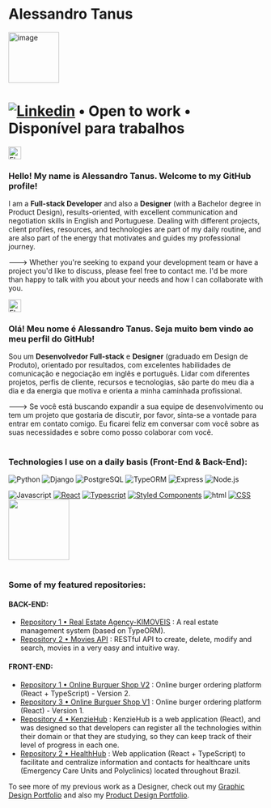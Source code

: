 # Alessandro Tanus 

<img src="https://user-images.githubusercontent.com/106698505/222342390-d6cd8e3f-3704-4fd3-a1ad-e0c9ae1ba049.png" alt="image" width="100" height="100">

# <a href="https://www.linkedin.com/in/alessandro-tanus/"><img src="https://img.shields.io/badge/LinkedIn-0077B5?style=for-the-badge&amp;logo=linkedin&amp;logoColor=white" alt="Linkedin"></a> • Open to work • Disponível para trabalhos


<!-- <div style="display: block; align-items: center;">
  <strong style="margin-right: 10px;">Hire me | Me contrate:</strong>
  
  <a href="https://www.linkedin.com/in/alessandro-tanus/"><img src="https://img.shields.io/badge/LinkedIn-0077B5?style=for-the-badge&amp;logo=linkedin&amp;logoColor=white" alt="Linkedin"></a>
</div> -->

<img src="https://em-content.zobj.net/thumbs/120/samsung/349/flag-united-states_1f1fa-1f1f8.png" srcset="https://em-content.zobj.net/thumbs/240/samsung/349/flag-united-states_1f1fa-1f1f8.png 2x" alt="Flag: United States on Samsung One UI 5.0" width="25" height="25"><h3>Hello! My name is Alessandro Tanus. Welcome to my GitHub profile!</h3>


I am a <strong>Full-stack Developer</strong> and also a <strong>Designer</strong> (with a Bachelor degree in Product Design), results-oriented, with excellent communication and negotiation skills in English and Portuguese. 
Dealing with different projects, client profiles, resources, and technologies are part of my daily routine, and are also part of the energy that motivates and guides my professional journey.

---> Whether you're seeking to expand your development team or have a project you'd like to discuss, please feel free to contact me. I'd be more than happy to talk with you about your needs and how I can collaborate with you.


<img src="https://em-content.zobj.net/thumbs/120/samsung/349/flag-brazil_1f1e7-1f1f7.png" srcset="https://em-content.zobj.net/thumbs/240/samsung/349/flag-brazil_1f1e7-1f1f7.png 2x" alt="Flag: Brazil on Samsung One UI 5.0" width="25" height="25"><h3>Olá! Meu nome é Alessandro Tanus. Seja muito bem vindo ao meu perfil do GitHub!</h3>

Sou um  <strong>Desenvolvedor Full-stack</strong> e <strong>Designer</strong> (graduado em Design de Produto), orientado por resultados, com excelentes habilidades de comunicação e negociação em inglês e português. 
Lidar com diferentes projetos, perfis de cliente, recursos e tecnologias, são parte do meu dia a dia e da energia que motiva e orienta a minha caminhada profissional.


---> Se você está buscando expandir a sua equipe de desenvolvimento ou tem um projeto que gostaria de discutir, por favor, sinta-se a vontade para entrar em contato comigo. Eu ficarei feliz em conversar com você sobre as suas necessidades e sobre como posso colaborar com você.

#

<h3>Technologies I use on a daily basis (Front-End & Back-End):</h3>


<p>
  <img alt="Python" src="https://img.shields.io/badge/Python-3379b4?logo=python&logoColor=white&style=for-the-badge" />
  <img alt="Django" src="https://img.shields.io/badge/Django-003e2b?logo=django&logoColor=white&style=for-the-badge" />
  <img alt="PostgreSQL" src="https://img.shields.io/badge/PostgreSQL-007ACC?logo=postgreSQL&logoColor=white&style=for-the-badge" />
  <img alt="TypeORM" src="https://img.shields.io/badge/typeORM-DD0031?logo=typeorm&logoColor=white&style=for-the-badge" />
  <img alt="Express" src="https://img.shields.io/badge/Express-239120?logo=Express&logoColor=white&style=for-the-badge" />
  <img alt="Node.js" src="https://img.shields.io/badge/Node.js-green?logo=node.js&logoColor=white&style=for-the-badge" />
</p>


<div>
<img src="https://camo.githubusercontent.com/9d07c04bdd98c662d5df9d4e1cc1de8446ffeaebca330feb161f1fb8e1188204/68747470733a2f2f696d672e736869656c64732e696f2f62616467652f4a6176615363726970742d4637444631453f7374796c653d666f722d7468652d6261646765266c6f676f3d6a617661736372697074266c6f676f436f6c6f723d626c61636b" alt="Javascript" data-canonical-src="https://img.shields.io/badge/JavaScript-F7DF1E?style=for-the-badge&amp;logo=javascript&amp;logoColor=black" style="max-width: 100%;">
<a target="_blank" rel="noopener noreferrer nofollow" href="https://camo.githubusercontent.com/268ac512e333b69600eb9773a8f80b7a251f4d6149642a50a551d4798183d621/68747470733a2f2f696d672e736869656c64732e696f2f62616467652f52656163742d3230323332413f7374796c653d666f722d7468652d6261646765266c6f676f3d7265616374266c6f676f436f6c6f723d363144414642"><img src="https://camo.githubusercontent.com/268ac512e333b69600eb9773a8f80b7a251f4d6149642a50a551d4798183d621/68747470733a2f2f696d672e736869656c64732e696f2f62616467652f52656163742d3230323332413f7374796c653d666f722d7468652d6261646765266c6f676f3d7265616374266c6f676f436f6c6f723d363144414642" alt="React" data-canonical-src="https://img.shields.io/badge/React-20232A?style=for-the-badge&amp;logo=react&amp;logoColor=61DAFB" style="max-width: 100%;"></a>
<a target="_blank" rel="noopener noreferrer nofollow" href="https://camo.githubusercontent.com/6cf9abe9d706421df40ff4feff208a5728df2b77f9eb21f24d09df00a0d69203/68747470733a2f2f696d672e736869656c64732e696f2f62616467652f547970655363726970742d3030374143433f7374796c653d666f722d7468652d6261646765266c6f676f3d74797065736372697074266c6f676f436f6c6f723d7768697465"><img src="https://camo.githubusercontent.com/6cf9abe9d706421df40ff4feff208a5728df2b77f9eb21f24d09df00a0d69203/68747470733a2f2f696d672e736869656c64732e696f2f62616467652f547970655363726970742d3030374143433f7374796c653d666f722d7468652d6261646765266c6f676f3d74797065736372697074266c6f676f436f6c6f723d7768697465" alt="Typescript" data-canonical-src="https://img.shields.io/badge/TypeScript-007ACC?style=for-the-badge&amp;logo=typescript&amp;logoColor=white" style="max-width: 100%;"></a>
<a target="_blank" rel="noopener noreferrer nofollow" href="https://camo.githubusercontent.com/41326de293d3848e2ab0f29bf1680427128757fe6b586ceddf1097cb4eeb5ff7/68747470733a2f2f696d672e736869656c64732e696f2f62616467652f7374796c65642d2d636f6d706f6e656e74732d4442373039333f7374796c653d666f722d7468652d6261646765266c6f676f3d7374796c65642d636f6d706f6e656e7473266c6f676f436f6c6f723d7768697465"><img src="https://camo.githubusercontent.com/41326de293d3848e2ab0f29bf1680427128757fe6b586ceddf1097cb4eeb5ff7/68747470733a2f2f696d672e736869656c64732e696f2f62616467652f7374796c65642d2d636f6d706f6e656e74732d4442373039333f7374796c653d666f722d7468652d6261646765266c6f676f3d7374796c65642d636f6d706f6e656e7473266c6f676f436f6c6f723d7768697465" alt="Styled Components" data-canonical-src="https://img.shields.io/badge/styled--components-DB7093?style=for-the-badge&amp;logo=styled-components&amp;logoColor=white" style="max-width: 100%;"></a>

  
  <img src="https://camo.githubusercontent.com/d63d473e728e20a286d22bb2226a7bf45a2b9ac6c72c59c0e61e9730bfe4168c/68747470733a2f2f696d672e736869656c64732e696f2f62616467652f48544d4c352d4533344632363f7374796c653d666f722d7468652d6261646765266c6f676f3d68746d6c35266c6f676f436f6c6f723d7768697465" alt="html" data-canonical-src="https://img.shields.io/badge/HTML5-E34F26?style=for-the-badge&amp;logo=html5&amp;logoColor=white" style="max-width: 100%;">
<a target="_blank" rel="noopener noreferrer nofollow" href="https://camo.githubusercontent.com/3a0f693cfa032ea4404e8e02d485599bd0d192282b921026e89d271aaa3d7565/68747470733a2f2f696d672e736869656c64732e696f2f62616467652f435353332d3135373242363f7374796c653d666f722d7468652d6261646765266c6f676f3d63737333266c6f676f436f6c6f723d7768697465"><img src="https://camo.githubusercontent.com/3a0f693cfa032ea4404e8e02d485599bd0d192282b921026e89d271aaa3d7565/68747470733a2f2f696d672e736869656c64732e696f2f62616467652f435353332d3135373242363f7374796c653d666f722d7468652d6261646765266c6f676f3d63737333266c6f676f436f6c6f723d7768697465" alt="CSS" data-canonical-src="https://img.shields.io/badge/CSS3-1572B6?style=for-the-badge&amp;logo=css3&amp;logoColor=white" style="max-width: 100%;"></a>
</div>



<img height="120em" src="https://camo.githubusercontent.com/b075ce5619aecbb28410aa60fce5c2b69e75d33defb13016e97fb0940e2c0d89/68747470733a2f2f6769746875622d726561646d652d73746174732e76657263656c2e6170702f6170692f746f702d6c616e67732f3f757365726e616d653d73616d6972646f757261646f267468656d653d6c6967687426686964655f626f726465723d66616c736526266c61796f75743d636f6d70616374" data-canonical-src="https://github-readme-stats.vercel.app/api/top-langs/?username=aletanus&amp;theme=light&amp;hide_border=false&amp;&amp;layout=compact" style="max-width: 100%;">

<!-- -------- -->


<!-- <div style="display: inline-block;">

<img height="50em" src="https://camo.githubusercontent.com/e0a32498daaa1846d9a28912df654f2b2cc0a1891f4cb964836bc71a3fbc3362/68747470733a2f2f63646e2e776f726c64766563746f726c6f676f2e636f6d2f6c6f676f732f6c6f676f2d6a6176617363726970742e737667" data-canonical-src="https://cdn.worldvectorlogo.com/logos/logo-javascript.svg" style="max-width: 100%;">
 
<img height="50em" src="https://camo.githubusercontent.com/c61346fb6ea6a25b03315c7a3655fdf3f0368efed773cc2cf393b3ff26a4a8d2/68747470733a2f2f63646e2e776f726c64766563746f726c6f676f2e636f6d2f6c6f676f732f68746d6c2d312e737667" data-canonical-src="https://cdn.worldvectorlogo.com/logos/html-1.svg" style="max-width: 100%;">
 
<img height="50em" src="https://camo.githubusercontent.com/119b29ca4b9d31cf3969a94eb57fcfbbea0879b493c09c89dc6d4b7fb9e0dc37/68747470733a2f2f63646e2e776f726c64766563746f726c6f676f2e636f6d2f6c6f676f732f6373732d332e737667" data-canonical-src="https://cdn.worldvectorlogo.com/logos/css-3.svg" style="max-width: 100%;">

  <img height="50em" src="https://camo.githubusercontent.com/accac71d5d4e61a129dc89eaac39d1c4c5437c44e18e085c2834a4297613ef50/68747470733a2f2f63646e2e776f726c64766563746f726c6f676f2e636f6d2f6c6f676f732f72656163742d322e737667" data-canonical-src="https://cdn.worldvectorlogo.com/logos/react-2.svg" style="max-width: 100%;">
  
<img height="50em" src="https://raw.githubusercontent.com/styled-components/brand/master/styled-components.png" style="max-width: 100%;">
  
  
  
  
  
  <img height="50em" src="https://camo.githubusercontent.com/3f51c9e4df2ed06b09943fce5082aa1b87de388710df73a072ed260a1fbfcf36/68747470733a2f2f63646e2e776f726c64766563746f726c6f676f2e636f6d2f6c6f676f732f747970657363726970742e737667" data-canonical-src="https://cdn.worldvectorlogo.com/logos/typescript.svg" style="max-width: 100%;">
 
<img height="50em" src="https://www.neoxis.be/images/techno/nodejs.png" style="max-width: 100%;">
  
<img height="50em" src="https://upload.wikimedia.org/wikipedia/commons/2/29/Postgresql_elephant.svg" style="max-width: 100%;">
  
<img height="50em" src="https://img.stackshare.io/service/7419/20165699.png" style="max-width: 100%;">
  
  
  
</div> -->



<!-- <div style="display: inline-block;">
  
<img height="50em" src="https://camo.githubusercontent.com/3f51c9e4df2ed06b09943fce5082aa1b87de388710df73a072ed260a1fbfcf36/68747470733a2f2f63646e2e776f726c64766563746f726c6f676f2e636f6d2f6c6f676f732f747970657363726970742e737667" data-canonical-src="https://cdn.worldvectorlogo.com/logos/typescript.svg" style="max-width: 100%;">
 
<img height="50em" src="https://www.neoxis.be/images/techno/nodejs.png" style="max-width: 100%;">
  
<img height="50em" src="https://upload.wikimedia.org/wikipedia/commons/2/29/Postgresql_elephant.svg" style="max-width: 100%;">
  
<img height="50em" src="https://img.stackshare.io/service/7419/20165699.png" style="max-width: 100%;">
  
</div> -->

#

<h3>Some of my featured repositories:</h3>

<h4>BACK-END:</h4>

- [Repository 1 • Real Estate Agency-KIMOVEIS](https://github.com/Kenzie-Academy-Brasil-Developers/kimoveis-aletanus) : A real estate management system (based on TypeORM).
- [Repository 2 • Movies API](https://github.com/Kenzie-Academy-Brasil-Developers/m4-t14-movies-typeorm-ale-tanus) : RESTful API to create, delete, modify and search, movies in a very easy and intuitive way.

<h4>FRONT-END:</h4>

- [Repository 1 • Online Burguer Shop V2](https://github.com/Kenzie-Academy-Brasil-Developers/react-entrega-hamburgueria-v2-aletanus) : Online burger ordering platform (React + TypeScript) - Version 2.
- [Repository 3 • Online Burguer Shop V1](https://github.com/Kenzie-Academy-Brasil-Developers/react-entrega-hamburgueria-da-kenzie-aletanus) : Online burger ordering platform (React) - Version 1.
- [Repository 4  • KenzieHub](https://github.com/Kenzie-Academy-Brasil-Developers/react-entrega-kenzie-hub-aletanus) : KenzieHub is a web application (React), and was designed so that developers can register all the technologies within their domain or that they are studying, so they can keep track of their level of progress in each one.
- [Repository 2 • HealthHub](https://github.com/Kenzie-Academy-Brasil-Developers/Projeto-front-end-Saude-para-todos) : Web application (React + TypeScript) to facilitate and centralize information and contacts for healthcare units (Emergency Care Units and Polyclinics) located throughout Brazil.

<!-- To see more of my repositories, check out my [GitHub profile](https://github.com/aletanus). -->
To see more of my previous work as a Designer, check out my [Graphic Design Portfolio](https://drive.google.com/file/d/1Om9UGUjsVqOg3KqXmwDb1Lxpb2VfY2Xz/view?usp=share_link) and also my [Product Design Portfolio](https://drive.google.com/file/d/1fM9RNKdbqZRnSY6zKDndPzbf53pZNQCP/view?usp=share_link).
